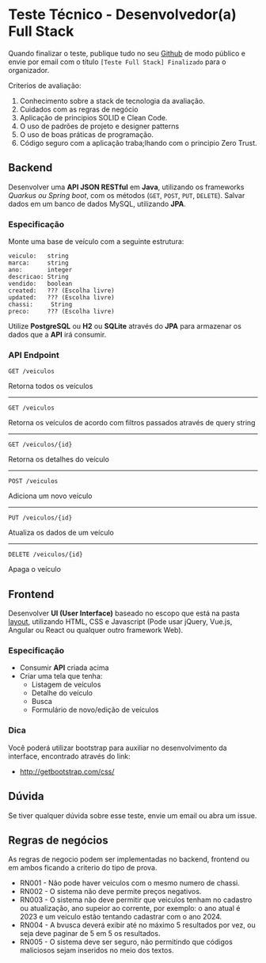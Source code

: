 # Teste Técnico - Desenvolvedor(a) Full Stack

Quando finalizar o teste, publique tudo no seu [Github](https://github.com) de modo público e envie por email com o título `[Teste Full Stack] Finalizado` para o organizador.

Criterios de avaliação:

1. Conhecimento sobre a stack de tecnologia da avaliação.
2. Cuidados com as regras de negócio
3. Aplicação de principios SOLID e Clean Code.
4. O uso de padrões de projeto e designer patterns
5. O uso de boas práticas de programação.
6. Código seguro com a aplicação traba;lhando com o principio Zero Trust.

## Backend

Desenvolver uma **API JSON RESTful** em **Java**, utilizando os frameworks *Quarkus ou Spring boot*, com os métodos (`GET`, `POST`, `PUT`, `DELETE`).
Salvar dados em um banco de dados MySQL, utilizando **JPA**.

### Especificação

Monte uma base de veículo com a seguinte estrutura:

```
veiculo:   string
marca:     string
ano:       integer
descricao: String
vendido:   boolean
created:   ??? (Escolha livre)
updated:   ??? (Escolha livre)
chassi:     String
preco:     ??? (Escolha livre)
```

Utilize **PostgreSQL** ou **H2** ou **SQLite** através do **JPA** para armazenar os dados que a **API** irá consumir.

### API Endpoint

`GET /veiculos`

Retorna todos os veículos

---

`GET /veiculos`

Retorna os veículos de acordo com filtros passados através de query string

---

`GET /veiculos/{id}`

Retorna os detalhes do veículo

---

`POST /veiculos`

Adiciona um novo veículo

---

`PUT /veiculos/{id}`

Atualiza os dados de um veículo

---

`DELETE /veiculos/{id}`

Apaga o veículo


## Frontend

Desenvolver **UI (User Interface)** baseado no escopo que está na pasta [layout](https://github.com/hsmiranda/Teste-Desenv-FullStack/tree/master/layout), utilizando HTML, CSS e Javascript (Pode usar jQuery, Vue.js, Angular ou React ou qualquer outro framework Web).

### Especificação

- Consumir **API** criada acima
- Criar uma tela que tenha:
    - Listagem de veículos
    - Detalhe do veículo
    - Busca
    - Formulário de novo/edição de veículos

### Dica

Você poderá utilizar bootstrap para auxiliar no desenvolvimento da interface, encontrado através do link:

- http://getbootstrap.com/css/

## Dúvida

Se tiver qualquer dúvida sobre esse teste, envie um email ou abra um issue.

## Regras de negócios

As regras de negocio podem ser implementadas no backend, frontend ou em ambos ficando a criterio do tipo de prova.

- RN001 - Não pode haver veiculos com o mesmo numero de chassi.
- RN002 - O sistema não deve permite preços negativos.
- RN003 - O sistema não deve permitir que veiculos tenham no cadastro ou atualização, ano supeior ao corrente, por exemplo: o ano atual é 2023 e um veiculo estão tentando cadastrar com o ano 2024.
- RN004 - A bvusca deverá exibir até no máximo 5 resultados por vez, ou seja deve paginar de 5 em 5 os resultados.
- RN005 - O sistema deve ser seguro, não permitindo que códigos maliciosos sejam inseridos no meio dos textos.
